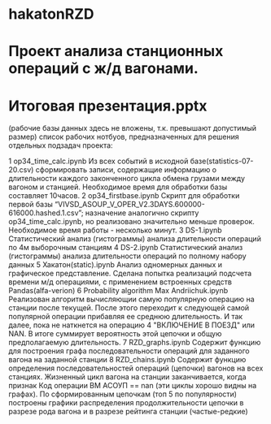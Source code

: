 # hakatonRZD
# Проект анализа станционных операций с ж/д вагонами.
# Итоговая презентация.pptx

(рабочие базы данных здесь не вложены, т.к. превышают допустимый размер)
список рабочих нотбуов, предназначенных для решения отдельных подзадач проекта:

 1
op34_time_calc.ipynb
Из всех событий в исходной базе(statistics-07-20.csv) сформировать записи, содержащие информацию о длительности каждого законченного цикла обмена грузами между вагоном и станцией. Необходимое время для обработки базы составляет 10часов.
2
op34_firstbase.ipynb
Скрипт для обработки первой базы “VIVSD_ASOUP_V_OPER_V2.3DAYS.600000-616000.hashed.1.csv”; 
назначение аналогично скрипту op34_time_calc.ipynb, но реализовано значительно меньше проверок. Необходимое время работы - несколько минут.
3
DS-1.ipynb
Статистический анализ (гистограммы) анализа длительности операций по 4м выборочным станциям
4
DS-2.ipynb
Статистический анализ (гистограммы) анализа длительности операций по полному набору данных
5
Хакатон(static).ipynb
Анализ одномерных данных и графическое представление. Сделана попытка реализаций подсчета времени м/д операциями, с применением встроенных средств Pandas(alfa-verion)
6
Probability algorithm Max Andriichuk.ipynb
Реализован алгоритм вычисляющии самую популярную операцию на станции после текущей. После этого переходит к следующей самой популярной операции прибавляя ее среднюю длительность. И так далее, пока не наткнется на операцию 4 "ВКЛЮЧЕНИЕ В ПОЕЗД" или NAN.  В итоге суммирует вероятность этой цепочки и общую предполагаемую длительность.
7
RZD_graphs.ipynb
Содержит функцию для построения графа последовательности операций для заданного вагона на заданной станции
8
RZD_chains.ipynb
Содержит функцию определения последовательностей операций (цепочки) вагонов на всех станциях. Жизненный цикл вагона на станции заканчивается, когда признак Код операции ВМ АСОУП == nan (эти циклы хорошо видны на графах).
По сформированным цепочкам (топ 5 по популярности) построены графики распределения продолжительности цепочки в разрезе рода вагона и в разрезе рейтинга станции (частые-редкие)
